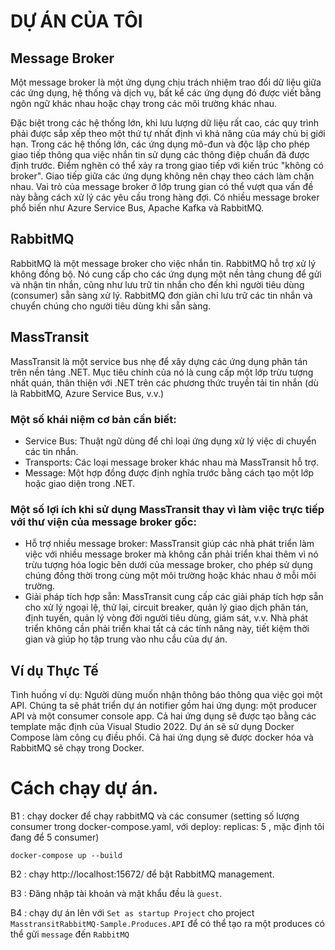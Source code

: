 # DỰ ÁN CỦA TÔI

## Message Broker
Một message broker là một ứng dụng chịu trách nhiệm trao đổi dữ liệu giữa các ứng dụng, hệ thống và dịch vụ, bất kể các ứng dụng đó được viết bằng ngôn ngữ khác nhau hoặc chạy trong các môi trường khác nhau.

Đặc biệt trong các hệ thống lớn, khi lưu lượng dữ liệu rất cao, các quy trình phải được sắp xếp theo một thứ tự nhất định vì khả năng của máy chủ bị giới hạn. Trong các hệ thống lớn, các ứng dụng mô-đun và độc lập cho phép giao tiếp thông qua việc nhắn tin sử dụng các thông điệp chuẩn đã được định trước. Điểm nghẽn có thể xảy ra trong giao tiếp với kiến trúc "không có broker". Giao tiếp giữa các ứng dụng không nên chạy theo cách làm chặn nhau. Vai trò của message broker ở lớp trung gian có thể vượt qua vấn đề này bằng cách xử lý các yêu cầu trong hàng đợi. Có nhiều message broker phổ biến như Azure Service Bus, Apache Kafka và RabbitMQ.
## RabbitMQ
RabbitMQ là một message broker cho việc nhắn tin. RabbitMQ hỗ trợ xử lý không đồng bộ. Nó cung cấp cho các ứng dụng một nền tảng chung để gửi và nhận tin nhắn, cũng như lưu trữ tin nhắn cho đến khi người tiêu dùng (consumer) sẵn sàng xử lý. RabbitMQ đơn giản chỉ lưu trữ các tin nhắn và chuyển chúng cho người tiêu dùng khi sẵn sàng.

## MassTransit
MassTransit là một service bus nhẹ để xây dựng các ứng dụng phân tán trên nền tảng .NET. Mục tiêu chính của nó là cung cấp một lớp trừu tượng nhất quán, thân thiện với .NET trên các phương thức truyền tải tin nhắn (dù là RabbitMQ, Azure Service Bus, v.v.)

### Một số khái niệm cơ bản cần biết:

- Service Bus: Thuật ngữ dùng để chỉ loại ứng dụng xử lý việc di chuyển các tin nhắn.
- Transports: Các loại message broker khác nhau mà MassTransit hỗ trợ.
- Message: Một hợp đồng được định nghĩa trước bằng cách tạo một lớp hoặc giao diện trong .NET.

### Một số lợi ích khi sử dụng MassTransit thay vì làm việc trực tiếp với thư viện của message broker gốc:
- Hỗ trợ nhiều message broker: MassTransit giúp các nhà phát triển làm việc với nhiều message broker mà không cần phải triển khai thêm vì nó trừu tượng hóa logic bên dưới của message broker, cho phép sử dụng chúng đồng thời trong cùng một môi trường hoặc khác nhau ở mỗi môi trường.
- Giải pháp tích hợp sẵn: MassTransit cung cấp các giải pháp tích hợp sẵn cho xử lý ngoại lệ, thử lại, circuit breaker, quản lý giao dịch phân tán, định tuyến, quản lý vòng đời người tiêu dùng, giám sát, v.v. Nhà phát triển không cần phải triển khai tất cả các tính năng này, tiết kiệm thời gian và giúp họ tập trung vào nhu cầu của dự án.
## Ví dụ Thực Tế
Tình huống ví dụ: Người dùng muốn nhận thông báo thông qua việc gọi một API. Chúng ta sẽ phát triển dự án notifier gồm hai ứng dụng: một producer API và một consumer console app. Cả hai ứng dụng sẽ được tạo bằng các template mặc định của Visual Studio 2022. Dự án sẽ sử dụng Docker Compose làm công cụ điều phối. Cả hai ứng dụng sẽ được docker hóa và RabbitMQ sẽ chạy trong Docker.

# Cách chạy dự án.
B1 : chạy docker để chạy rabbitMQ và các consumer (setting số lượng consumer trong docker-compose.yaml, với deploy:
  replicas: 5 , mặc định tôi đang để 5 consumer)

`docker-compose up --build`

B2 : chạy http://localhost:15672/ để bật RabbitMQ management.

B3 : Đăng nhập tài khoản và mật khẩu đều là `guest`.

B4 : chạy dự án lên với `Set as startup Project` cho project `MasstransitRabbitMQ-Sample.Produces.API` để có thể tạo ra một produces có thể gửi `message` đến `RabbitMQ`




